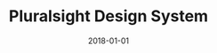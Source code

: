 ---
date: 2018-01-01
title: Pluralsight Design System
company: Pluralsight
link: https://design-system.pluralsight.com/
image: ./images/pluralsight.jpg
description: The Pluralsight Design System strives toward a cohesive design language for Pluralsight’s products, a shared vocabulary for their teams, and basic building blocks to accelerate development.

---